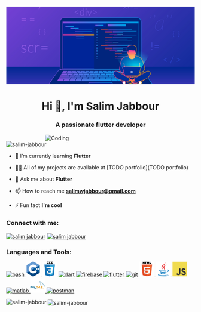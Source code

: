 ![](https://github.com/Salim-Jabbour/Salim-Jabbour/blob/main/banner.jpg)
<h1 align="center">Hi 👋, I'm Salim Jabbour</h1>
<h3 align="center">A passionate flutter developer</h3>
<img align="right" alt="Coding" width="400" src="https://media1.giphy.com/media/i1JHRZSXO9LZZDHqii/giphy.gif?cid=ecf05e47qeotsebzhd2vgzvlnqmolg7c5lztpmfv9h21buvz&rid=giphy.gif&ct=g">

<p align="left"> <img src="https://komarev.com/ghpvc/?username=salim-jabbour&label=Profile%20views&color=0e75b6&style=flat" alt="salim-jabbour" /> </p>

- 🌱 I’m currently learning **Flutter**

- 👨‍💻 All of my projects are available at [TODO portfolio](TODO portfolio)

- 💬 Ask me about **Flutter**

- 📫 How to reach me **salimwjabbour@gmail.com**

- ⚡ Fun fact **I'm cool**

<h3 align="left">Connect with me:</h3>
<p align="left">
<a href="https://linkedin.com/in/salim jabbour" target="blank"><img align="center" src="https://raw.githubusercontent.com/rahuldkjain/github-profile-readme-generator/master/src/images/icons/Social/linked-in-alt.svg" alt="salim jabbour" height="30" width="40" /></a>
<a href="https://fb.com/salim jabbour" target="blank"><img align="center" src="https://raw.githubusercontent.com/rahuldkjain/github-profile-readme-generator/master/src/images/icons/Social/facebook.svg" alt="salim jabbour" height="30" width="40" /></a>
</p>

<h3 align="left">Languages and Tools:</h3>
<p align="left"> <a href="https://www.gnu.org/software/bash/" target="_blank" rel="noreferrer"> <img src="https://www.vectorlogo.zone/logos/gnu_bash/gnu_bash-icon.svg" alt="bash" width="40" height="40"/> </a> <a href="https://www.w3schools.com/cpp/" target="_blank" rel="noreferrer"> <img src="https://raw.githubusercontent.com/devicons/devicon/master/icons/cplusplus/cplusplus-original.svg" alt="cplusplus" width="40" height="40"/> </a> <a href="https://www.w3schools.com/css/" target="_blank" rel="noreferrer"> <img src="https://raw.githubusercontent.com/devicons/devicon/master/icons/css3/css3-original-wordmark.svg" alt="css3" width="40" height="40"/> </a> <a href="https://dart.dev" target="_blank" rel="noreferrer"> <img src="https://www.vectorlogo.zone/logos/dartlang/dartlang-icon.svg" alt="dart" width="40" height="40"/> </a> <a href="https://firebase.google.com/" target="_blank" rel="noreferrer"> <img src="https://www.vectorlogo.zone/logos/firebase/firebase-icon.svg" alt="firebase" width="40" height="40"/> </a> <a href="https://flutter.dev" target="_blank" rel="noreferrer"> <img src="https://www.vectorlogo.zone/logos/flutterio/flutterio-icon.svg" alt="flutter" width="40" height="40"/> </a> <a href="https://git-scm.com/" target="_blank" rel="noreferrer"> <img src="https://www.vectorlogo.zone/logos/git-scm/git-scm-icon.svg" alt="git" width="40" height="40"/> </a> <a href="https://www.w3.org/html/" target="_blank" rel="noreferrer"> <img src="https://raw.githubusercontent.com/devicons/devicon/master/icons/html5/html5-original-wordmark.svg" alt="html5" width="40" height="40"/> </a> <a href="https://www.java.com" target="_blank" rel="noreferrer"> <img src="https://raw.githubusercontent.com/devicons/devicon/master/icons/java/java-original.svg" alt="java" width="40" height="40"/> </a> <a href="https://developer.mozilla.org/en-US/docs/Web/JavaScript" target="_blank" rel="noreferrer"> <img src="https://raw.githubusercontent.com/devicons/devicon/master/icons/javascript/javascript-original.svg" alt="javascript" width="40" height="40"/> </a> <a href="https://www.mathworks.com/" target="_blank" rel="noreferrer"> <img src="https://upload.wikimedia.org/wikipedia/commons/2/21/Matlab_Logo.png" alt="matlab" width="40" height="40"/> </a> <a href="https://www.mysql.com/" target="_blank" rel="noreferrer"> <img src="https://raw.githubusercontent.com/devicons/devicon/master/icons/mysql/mysql-original-wordmark.svg" alt="mysql" width="40" height="40"/> </a> <a href="https://postman.com" target="_blank" rel="noreferrer"> <img src="https://www.vectorlogo.zone/logos/getpostman/getpostman-icon.svg" alt="postman" width="40" height="40"/> </a> </p>

<p><img align="left" src="https://github-readme-stats.vercel.app/api/top-langs?username=salim-jabbour&show_icons=true&theme=dark&locale=en&layout=compact" alt="salim-jabbour" /></p>

<p>&nbsp;<img align="center" src="https://github-readme-stats.vercel.app/api?username=salim-jabbour&show_icons=true&theme=dark&locale=en" alt="salim-jabbour" /></p>
